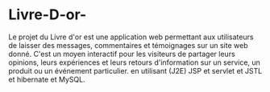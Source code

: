 # Livre-D-or-
Le projet du Livre d'or  est une application web permettant aux utilisateurs de laisser des messages, commentaires et témoignages sur un site web donné. C'est un moyen interactif pour les visiteurs de partager leurs opinions, leurs expériences et leurs retours d'information sur un service, un produit ou un événement particulier.
en utilisant (J2E) JSP et servlet et JSTL et hibernate et MySQL. 
